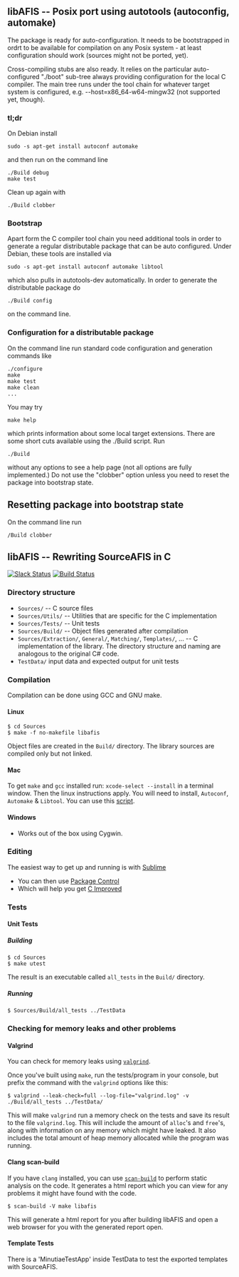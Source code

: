 ## libAFIS -- Posix port using autotools (autoconfig, automake)

The package is ready for auto-configuration. It needs to be bootstrapped in
ordrt to be available for compilation on any Posix system - at least
configuration should work (sources might not be ported, yet).

Cross-compiling stubs are also ready. It relies on the particular
auto-configured "./boot" sub-tree always providing configuration for the local
C compiler. The main tree runs under the tool chain for whatever target system
is configured, e.g. --host=x86_64-w64-mingw32 (not supported yet, though).

### tl;dr

On Debian install

	sudo -s apt-get install autoconf automake

and then run on the command line

	./Build debug
	make test

Clean up again with

	./Build clobber

### Bootstrap

Apart form the C compiler tool chain you need additional tools in order to
generate a regular distributable package that can be auto configured. Under
Debian, these tools are installed via

	sudo -s apt-get install autoconf automake libtool

which also pulls in autotools-dev automatically. In order to generate the
distributable package do

	./Build config

on the command line.

### Configuration for a distributable package

On the command line run standard code configuration and generation commands
like

	./configure
	make
	make test
	make clean
	...

You may try

	make help

which prints information about some local target extensions. There are some
short cuts available using the ./Build script. Run

	./Build 

without any options to see a help page (not all options are fully implemented.)
Do not use the "clobber" option unless you need to reset the package into
bootstrap state.

## Resetting package into bootstrap state

On the command line run

	/Build clobber

## libAFIS -- Rewriting SourceAFIS in C

[![Slack Status](https://simprints-slackin.herokuapp.com/badge.svg)](https://simprints-slackin.herokuapp.com/)
[![Build Status](https://drone.io/github.com/SimPrints/libAFIS/status.png)](https://drone.io/github.com/SimPrints/libAFIS/latest)

### Directory structure

- `Sources/` -- C source files
- `Sources/Utils/`  -- Utilities that are specific for the C implementation
- `Sources/Tests/`  -- Unit tests
- `Sources/Build/`  -- Object files generated after compilation
- `Sources/Extraction/`, `General/`, `Matching/`, `Templates/`, ...  -- C implementation of the library. The directory structure and naming are analogous to the original C# code.
- `TestData/` input data and expected output for unit tests

### Compilation

Compilation can be done using GCC and GNU make.

#### Linux

~~~
$ cd Sources
$ make -f no-makefile libafis
~~~

Object files are created in the `Build/` directory. The library sources are compiled only but not linked.

#### Mac
To get `make` and `gcc` installed run: `xcode-select --install` in a terminal window. Then the linux instructions apply.
You will need to install, `Autoconf`, `Automake` & `Libtool`. You can use this [script](https://gist.github.com/jellybeansoup/4192307). 

#### Windows

- Works out of the box using Cygwin.

### Editing

The easiest way to get up and running is with [Sublime](http://sublimetext.com/)
- You can then use [Package Control](https://packagecontrol.io/installation)
- Which will help you get [C Improved](https://packagecontrol.io/packages/C%20Improved)

### Tests
#### Unit Tests

##### Building

~~~
$ cd Sources
$ make utest
~~~

The result is an executable called `all_tests` in the `Build/` directory.

##### Running

~~~
$ Sources/Build/all_tests ../TestData
~~~

### Checking for memory leaks and other problems

#### Valgrind

You can check for memory leaks using [`valgrind`](http://valgrind.org/).

Once you've built using `make`, run the tests/program in your console, but prefix the command with the `valgrind` options like this:

~~~
$ valgrind --leak-check=full --log-file="valgrind.log" -v ./Build/all_tests ../TestData/
~~~

This will make `valgrind` run a memory check on the tests and save its result to the file `valgrind.log`. This will include the amount of `alloc`'s and `free`'s, along with information on any memory which might have leaked. It also includes the total amount of heap memory allocated while the program was running.

#### Clang scan-build

If you have `clang` installed, you can use [`scan-build`](http://clang-analyzer.llvm.org/scan-build.html) to perform static analysis on the code. It generates a html report which you can view for any problems it might have found with the code.

~~~
$ scan-build -V make libafis
~~~

This will generate a html report for you after building libAFIS and open a web browser for you with the generated report open.

#### Template Tests

There is a 'MinutiaeTestApp' inside TestData to test the exported templates with SourceAFIS.
